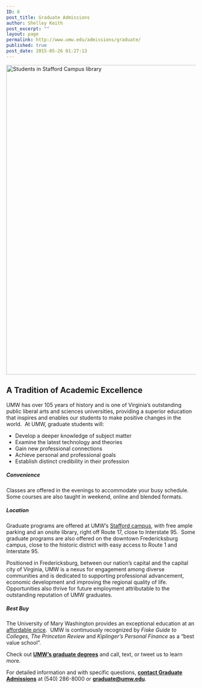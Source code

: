 ```yaml
---
ID: 6
post_title: Graduate Admissions
author: Shelley Keith
post_excerpt: ""
layout: page
permalink: http://www.umw.edu/admissions/graduate/
published: true
post_date: 2015-05-26 01:27:13
---
```

<img class="alignnone" src="https://umwedu.smugmug.com/Stafford-Campus/i-tDp87Qb/0/X2/Library%203-X2.jpg" alt="Students in Stafford Campus library" width="1280" height="823" />
<h2><strong>A Tradition of Academic Excellence</strong></h2>
UMW has over 105 years of history and is one of Virginia’s outstanding public liberal arts and sciences universities, providing a superior education that inspires and enables our students to make positive changes in the world.  At UMW, graduate students will:
<ul>
 	<li>Develop a deeper knowledge of subject matter</li>
 	<li>Examine the latest technology and theories</li>
 	<li>Gain new professional connections</li>
 	<li>Achieve personal and professional goals</li>
 	<li>Establish distinct credibility in their profession</li>
</ul>
<h5><strong>Convenience</strong></h5>
Classes are offered in the evenings to accommodate your busy schedule. Some courses are also taught in weekend, online and blended formats.
<h5><strong>Location</strong></h5>
Graduate programs are offered at UMW’s <a href="https://www.google.com/maps/place/University+Hall,+121+University+Blvd,+Fredericksburg,+VA+22406/@38.3705197,-77.5316395,17z/data=!3m1!4b1!4m2!3m1!1s0x89b6eb1a48998ae1:0xaf08a3168308bde4">Stafford campus</a>, with free ample parking and an onsite library, right off Route 17, close to Interstate 95.  Some graduate programs are also offered on the downtown Fredericksburg campus, close to the historic district with easy access to Route 1 and Interstate 95.

Positioned in Fredericksburg, between our nation’s capital and the capital city of Virginia, UMW is a nexus for engagement among diverse communities and is dedicated to supporting professional advancement, economic development and improving the regional quality of life. Opportunities also thrive for future employment attributable to the outstanding reputation of UMW graduates.
<h5><strong>Best Buy</strong></h5>
The University of Mary Washington provides an exceptional education at an <a href="http://adminfinance.umw.edu/studentaccounts/tuition-and-fees/graduate-tuition-fees/">affordable price</a>.  UMW is continuously recognized by <em>Fiske Guide to Colleges, The Princeton Review</em> and <em>Kiplinger’s Personal Finance</em> as a “best value school”.

Check out <a href="http://www.umw.edu/admissions/graduate/degrees/"><strong>UMW’s graduate degrees</strong></a> and call, text, or tweet us to learn more.

For detailed information and with specific questions, <a href="http://www.umw.edu/admissions/graduate/contact-graduate/"><strong>contact Graduate Admissions</strong></a> at (540) 286-8000 or <a href="mailto:graduate@umw.edu"><strong>graduate@umw.edu</strong></a>.

&nbsp;